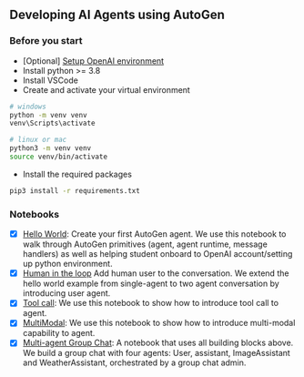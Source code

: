 ## Developing AI Agents using AutoGen
### Before you start
- [Optional] [Setup OpenAI environment](./EnvironmentSetup.md)
- Install python >= 3.8
- Install VSCode
- Create and activate your virtual environment
```bash
# windows
python -m venv venv
venv\Scripts\activate

# linux or mac
python3 -m venv venv
source venv/bin/activate
```
- Install the required packages
```bash
pip3 install -r requirements.txt
```

### Notebooks
- [x] [Hello World](HelloWorld.ipynb): Create your first AutoGen agent. We use this notebook to walk through AutoGen primitives (agent, agent runtime, message handlers) as well as helping student onboard to OpenAI account/setting up python environment.
- [x] [Human in the loop](./HumanInTheLoop.ipynb) Add human user to the conversation. We extend the hello world example from single-agent to two agent conversation by introducing user agent.
- [x] [Tool call](ToolCall.ipynb): We use this notebook to show how to introduce tool call to agent.
- [x] [MultiModal](./MultiModal%20chat.ipynb): We use this notebook to show how to introduce multi-modal capability to agent.
- [x] [Multi-agent Group Chat](./Multi-agent%20GroupChat.ipynb): A notebook that uses all building blocks above. We build a group chat with four agents: User, assistant, ImageAssistant and WeatherAssistant, orchestrated by a group chat admin.
